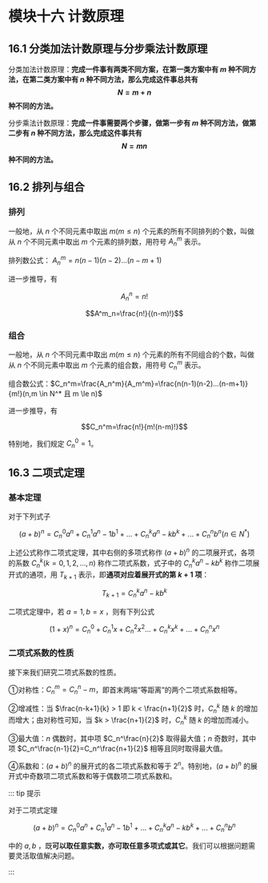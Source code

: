 # 模块十六 计数原理

## 16.1 分类加法计数原理与分步乘法计数原理

分类加法计数原理：**完成一件事有两类不同方案，在第一类方案中有 $m$ 种不同方法，在第二类方案中有 $n$ 种不同方法，那么完成这件事总共有 $$N=m+n$$ 种不同的方法。**

分步乘法计数原理：**完成一件事需要两个步骤，做第一步有 $m$ 种不同方法，做第二步有 $n$ 种不同方法，那么完成这件事共有 $$N=mn$$ 种不同的方法。**

## 16.2 排列与组合

### 排列

一般地，从 $n$ 个不同元素中取出 $m(m \le n)$ 个元素的所有不同排列的个数，叫做从 $n$ 个不同元素中取出 $m$ 个元素的排列数，用符号 $A_n^m$ 表示。

排列数公式： $A_n^m=n(n-1)(n-2)...(n-m+1)$

进一步推导，有

$$A^n_n=n!$$

$$A^m_n=\frac{n!}{(n-m)!}$$

### 组合

一般地，从 $n$ 个不同元素中取出 $m(m \le n)$ 个元素的所有不同组合的个数，叫做从 $n$ 个不同元素中取出 $m$ 个元素的组合数，用符号 $C_n^m$ 表示。

组合数公式：$C_n^m=\frac{A_n^m}{A_m^m}=\frac{n(n-1)(n-2)...(n-m+1)}{m!}(n,m \in N^* 且 m \le n)$

进一步推导，有

$$C_n^m=\frac{n!}{m!(n-m)!}$$

特别地，我们规定 $C_n^0=1$。

## 16.3 二项式定理

### 基本定理

对于下列式子

$$(a+b)^n={C_n^0}{a^n}+{C_n^1}{a^n-1}{b^1}+...+{C_n^k}{a^n-k}{b^k}+...+{C_n^n}{b^n}(n \in N^* )$$

上述公式称作二项式定理，其中右侧的多项式称作 $(a+b)^n$ 的二项展开式，各项的系数 $C_n^k(k=0,1,2,...,n)$ 称作二项式系数，式子中的 ${C_n^k}{a^n-k}{b^k}$ 称作二项展开式的通项，用 $T_{k+1}$ 表示，即**通项对应着展开式的第 $k+1$ 项**：

$$T_{k+1}={C_n^k}{a^n-k}{b^k}$$

二项式定理中，若 $a=1,b=x$ ，则有下列公式

$$(1+x)^n={C_n^0}+{C_n^1}{x}+{C_n^2}{x^2}...+{C_n^k}{x^k}+...+{C_n^n}{x^n}$$

### 二项式系数的性质

接下来我们研究二项式系数的性质。

①对称性：$C_n^m=C_n^n-m$，即首末两端“等距离”的两个二项式系数相等。

②增减性：当 $\frac{n-k+1}{k} > 1 即 k < \frac{n+1}{2}$ 时，$C_n^k$ 随 $k$ 的增加而增大；由对称性可知，当 $k > \frac{n+1}{2}$ 时，$C_n^k$ 随 $k$ 的增加而减小。

③最大值：$n$ 偶数时，其中项 $C_n^\frac{n}{2}$ 取得最大值；$n$ 奇数时，其中项 $C_n^\frac{n-1}{2}=C_n^\frac{n+1}{2}$ 相等且同时取得最大值。

④系数和：$(a+b)^n$ 的展开式的各二项式系数和等于 $2^n$。特别地，$(a+b)^n$ 的展开式中奇数项二项式系数和等于偶数项二项式系数和。

::: tip 提示

对于二项式定理

$$(a+b)^n={C_n^0}{a^n}+{C_n^1}{a^n-1}{b^1}+...+{C_n^k}{a^n-k}{b^k}+...+{C_n^n}{b^n}$$

中的 $a,b$ ，既**可以取任意实数，亦可取任意多项式或其它**。我们可以根据问题需要灵活取值解决问题。

:::